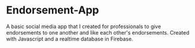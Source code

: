 # Endorsement-App
A basic social media app that I created for professionals to give endorsements to one another and like each other's endorsements. Created with Javascript and a realtime database in Firebase.
